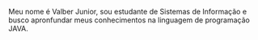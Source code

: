 Meu nome é Valber Junior, sou estudante de Sistemas de Informação e busco apronfundar meus conhecimentos na linguagem de programação JAVA.
